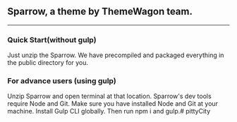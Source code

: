 ## Sparrow, a theme by ThemeWagon team.
---
### Quick Start(without gulp)
Just unzip the Sparrow. We have precompiled and packaged everything in the public directory for you.
### For advance users (using gulp)
Unzip Sparrow and open terminal at that location. Sparrow's dev tools require Node and Git. Make sure you have installed Node and Git at your machine. Install Gulp CLI globally. Then run npm i and gulp.# pittyCity
